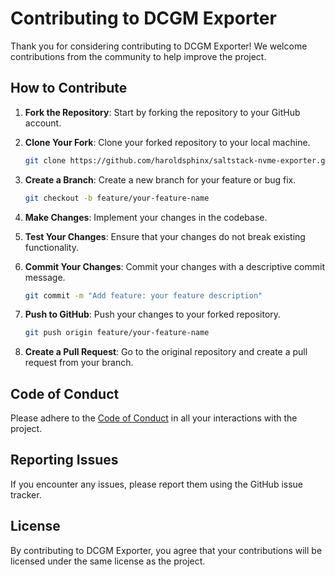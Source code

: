 # Contributing to DCGM Exporter

Thank you for considering contributing to DCGM Exporter! We welcome contributions from the community to help improve the project.

## How to Contribute

1. **Fork the Repository**: Start by forking the repository to your GitHub account.

2. **Clone Your Fork**: Clone your forked repository to your local machine.

   ```bash
   git clone https://github.com/haroldsphinx/saltstack-nvme-exporter.git
   ```

3. **Create a Branch**: Create a new branch for your feature or bug fix.

   ```bash
   git checkout -b feature/your-feature-name
   ```

4. **Make Changes**: Implement your changes in the codebase.

5. **Test Your Changes**: Ensure that your changes do not break existing functionality.

6. **Commit Your Changes**: Commit your changes with a descriptive commit message.

   ```bash
   git commit -m "Add feature: your feature description"
   ```

7. **Push to GitHub**: Push your changes to your forked repository.

   ```bash
   git push origin feature/your-feature-name
   ```

8. **Create a Pull Request**: Go to the original repository and create a pull request from your branch.

## Code of Conduct

Please adhere to the [Code of Conduct](CODE_OF_CONDUCT.md) in all your interactions with the project.

## Reporting Issues

If you encounter any issues, please report them using the GitHub issue tracker.

## License

By contributing to DCGM Exporter, you agree that your contributions will be licensed under the same license as the project. 